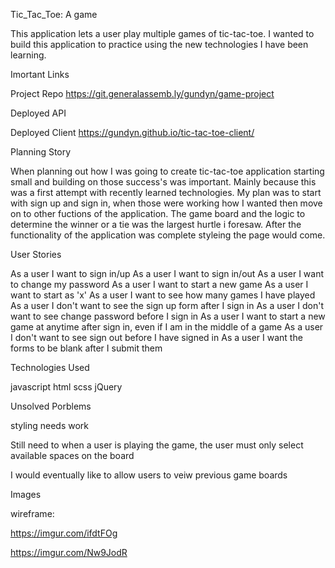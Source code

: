 Tic_Tac_Toe: A game

This application lets a user play multiple games of tic-tac-toe. I wanted to build this application to practice using the new technologies I have been learning.

Imortant Links

Project Repo
https://git.generalassemb.ly/gundyn/game-project

Deployed API


Deployed Client
https://gundyn.github.io/tic-tac-toe-client/

Planning Story

When planning out how I was going to create tic-tac-toe application starting small and building on those success's was important. Mainly because this was a first attempt with recently learned technologies. My plan was to start with sign up and sign in, when those were working how I wanted then move on to other fuctions of the application. The game board and the logic to determine the winner or a tie was the largest hurtle i foresaw. After the functionality of the application was complete styleing the page would come.

User Stories

As a user I want to sign in/up
As a user I want to sign in/out
As a user I want to change my password
As a user I want to start a new game
As a user I want to start as 'x'
As a user I want to see how many games I have played
As a user I don't want to see the sign up form after I sign in
As a user I don't want to see change password before I sign in
As a user I want to start a new game at anytime after sign in, even if I am in the middle of a game
As a user I don't want to see sign out before I have signed in
As a user I want the forms to be blank after I submit them

Technologies Used

javascript
html
scss
jQuery

Unsolved Porblems

styling needs work

Still need to when a user is playing the game, the user must only select available spaces on the board

I would eventually like to allow users to veiw previous game boards

Images

wireframe:

https://imgur.com/ifdtFOg

https://imgur.com/Nw9JodR
